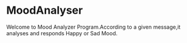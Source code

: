 # MoodAnalyser
Welcome to Mood Analyzer Program.According to a given message,it analyses 
and responds Happy or Sad Mood. 

